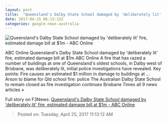 ```yaml
---
layout: post
title:  "Queensland's Dalby State School damaged by 'deliberately lit' fire, estimated damage bill at $1m - ABC Online"
date: 2017-04-25 06:13:12Z
categories: google-news-australia
---
```


![Queensland's Dalby State School damaged by 'deliberately lit' fire, estimated damage bill at $1m - ABC Online](http://www.abc.net.au/news/image/8469522-1x1-700x700.jpg)

ABC Online Queensland's Dalby State School damaged by 'deliberately lit' fire, estimated damage bill at $1m ABC Online A fire that has razed a number of buildings at one of Queensland's oldest schools, in Dalby west of Brisbane, was deliberately lit, initial police investigations have revealed. Key points: Fire causes an estimated $1 million in damage to buildings at ... Arson to blame for Qld school fire: police The Australian Dalby State School to remain closed as fire investigation continues Brisbane Times all 9 news articles »


Full story on F3News: [Queensland's Dalby State School damaged by 'deliberately lit' fire, estimated damage bill at $1m - ABC Online](http://www.f3nws.com/n/AzDdYG)

> Posted on: Tuesday, April 25, 2017 11:13:12 AM
